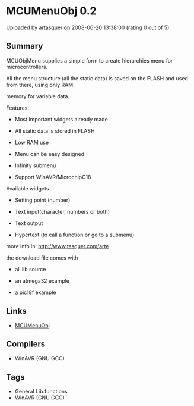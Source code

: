 # MCUMenuObj 0.2

Uploaded by artasquer on 2008-06-20 13:38:00 (rating 0 out of 5)

## Summary

MCUObjMenu supplies a simple form to create hierarchies menu for microcontrollers.  

All the menu structure (all the static data) is saved on the FLASH and used from there, using only RAM  

memory for variable data.


Features:  

- Most important widgets already made  

- All static data is stored in FLASH  

- Low RAM use  

- Menu can be easy designed  

- Infinity submenu  

- Support WinAVR/MicrochipC18


Available widgets  

- Setting point (number)  

- Text input(character, numbers or both)  

- Text output  

- Hypertext (to call a function or go to a submenu)


more info in: <http://www.tasquer.com/arte>


the download file comes with  

- all lib source  

- an atmega32 example  

- a pic18f example

## Links

- [MCUMenuObj](http://www.tasquer.com/arte/upload/MCUMenuObj-0.2.rar)

## Compilers

- WinAVR (GNU GCC)

## Tags

- General Lib.functions
- WinAVR (GNU GCC)
